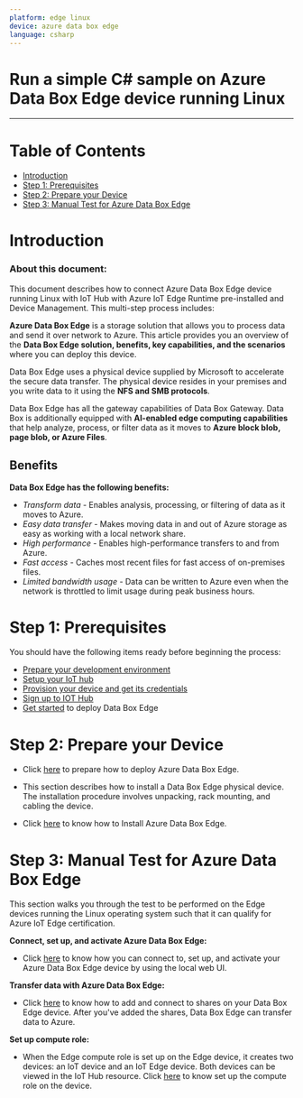 ```yaml
---
platform: edge linux
device: azure data box edge
language: csharp
---
```


Run a simple C# sample on Azure Data Box Edge device running Linux
===
---

# Table of Contents

-   [Introduction](#Introduction)
-   [Step 1: Prerequisites](#Prerequisites)
-   [Step 2: Prepare your Device](#PrepareDevice)
-   [Step 3: Manual Test for Azure Data Box Edge](#Manual)

<a name="Introduction"></a>
# Introduction

### About this document:

This document describes how to connect Azure Data Box Edge device running Linux with IoT Hub with Azure IoT Edge Runtime pre-installed and Device Management. This multi-step process includes:

**Azure Data Box Edge** is a storage solution that allows you to process data and send it over network to Azure. This article provides you an overview of the **Data Box Edge solution, benefits, key capabilities, and the scenarios** where you can deploy this device.

Data Box Edge uses a physical device supplied by Microsoft to accelerate the secure data transfer. The physical device resides in your premises and you write data to it using the **NFS and SMB protocols**.

Data Box Edge has all the gateway capabilities of Data Box Gateway. Data Box is additionally equipped with **AI-enabled edge computing capabilities** that help analyze, process, or filter data as it moves to **Azure block blob, page blob, or Azure Files**.

## Benefits

**Data Box Edge has the following benefits:**

-   *Transform data* - Enables analysis, processing, or filtering of data as it moves to Azure.
-   *Easy data transfer* - Makes moving data in and out of Azure storage as easy as working with a local network share.
-   *High performance* - Enables high-performance transfers to and from Azure.
-   *Fast access* - Caches most recent files for fast access of on-premises files.
-   *Limited bandwidth usage* - Data can be written to Azure even when the network is throttled to limit usage during peak business hours.

<a name="Prerequisites"></a>
# Step 1: Prerequisites

You should have the following items ready before beginning the process:

-   [Prepare your development environment][setup-devbox-linux]
-   [Setup your IoT hub](https://account.windowsazure.com/signup?offer=ms-azr-0044p)
-   [Provision your device and get its credentials][lnk-manage-iot-hub]
-   [Sign up to IOT Hub](https://account.windowsazure.com/signup?offer=ms-azr-0044p)
-   [Get started](https://docs.microsoft.com/en-us/azure/databox-online/data-box-edge-deploy-prep#get-started) to deploy Data Box Edge

<a name="PrepareDevice"></a>
# Step 2: Prepare your Device

-   Click [here](https://docs.microsoft.com/en-us/azure/databox-online/data-box-edge-deploy-prep) to prepare how to deploy Azure Data Box Edge.

-   This section describes how to install a Data Box Edge physical device. The installation procedure involves unpacking, rack mounting, and cabling the device.

-   Click [here](https://docs.microsoft.com/en-us/azure/databox-online/data-box-edge-deploy-install) to know how to Install Azure Data Box Edge.

<a name="Manual"></a>
# Step 3: Manual Test for Azure Data Box Edge

This section walks you through the test to be performed on the Edge devices running the Linux operating system such that it can qualify for Azure IoT Edge certification.

**Connect, set up, and activate Azure Data Box Edge:**

-   Click [here](https://docs.microsoft.com/en-us/azure/databox-online/data-box-edge-deploy-connect-setup-activate) to know how you can connect to, set up, and activate your Azure Data Box Edge device by using the local web UI.

**Transfer data with Azure Data Box Edge:**

-   Click [here](https://docs.microsoft.com/en-us/azure/databox-online/data-box-edge-deploy-add-shares) to know how to add and connect to shares on your Data Box Edge device. After you've added the shares, Data Box Edge can transfer data to Azure.

**Set up compute role:**

-   When the Edge compute role is set up on the Edge device, it creates two devices: an IoT device and an IoT Edge device. Both devices can be viewed in the IoT Hub resource. Click [here](https://docs.microsoft.com/en-us/azure/databox-online/data-box-edge-deploy-configure-compute#set-up-compute-role) to know set up the compute role on the device.


[setup-devbox-linux]: https://github.com/Azure/azure-iot-sdk-c/blob/master/doc/devbox_setup.md
[lnk-manage-iot-hub]: ../manage_iot_hub.md
